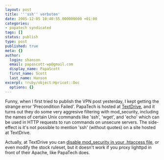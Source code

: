 ```yaml
---
layout: post
title: '''ssh'' verboten'
date: 2005-12-05 10:40:55.000000000 +01:00
categories:
- papatech syndicated
tags: []
status: publish
type: post
published: true
meta: {}
author:
  login: shanson
  email: papascott-wp@gmail.com
  display_name: PapaScott
  first_name: Scott
  last_name: Hanson
excerpt: !ruby/object:Hpricot::Doc
  options: {}
---
```

<p>Funny, when I first tried to publish the VPN post yesterday, I kept getting the strange error 'Precondition Failed'. PapaTech is hosted at <a href="http://textdrive.com/">TextDrive</a>, and it turns out they do some very aggresive filtering with mod_security, including the names of certain Unix commands like 'ssh', 'wget', and 'echo' which can be used in HTTP requests to run commands on unsecure servers. The side-effect is it's not possible to mention 'ssh' (without quotes)  on a site hosted at TextDrive.</p>
<p>Actually, at TextDrive you can <a href="http://kb.textdrive.com/article/disabling-mod_security" title="TextDrive Knowledge Base: Disabling mod_security">disable mod_security in your .htaccess file</a>, or even modify the stock ruleset, but it doesn't work if you proxy lighttpd in front of their Apache, like PapaTech does.</p>
